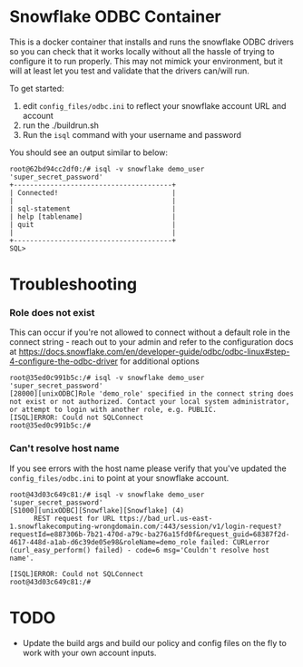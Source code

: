 # Snowflake ODBC Container

This is a docker container that installs and runs the snowflake ODBC drivers so you can check that it works locally
without all the hassle of trying to configure it to run properly.  This may not mimick your environment, but it will
at least let you test and validate that the drivers can/will run.

To get started:

1. edit `config_files/odbc.ini` to reflect your snowflake account URL and account
2. run the ./buildrun.sh
3. Run the `isql` command with your username and password

You should see an output similar to below:

```
root@62bd94cc2df0:/# isql -v snowflake demo_user 'super_secret_password'
+---------------------------------------+
| Connected!                            |
|                                       |
| sql-statement                         |
| help [tablename]                      |
| quit                                  |
|                                       |
+---------------------------------------+
SQL> 
```

# Troubleshooting

### Role does not exist

This can occur if you're not allowed to connect without a default role in the connect string - reach out to your admin and refer to the configuration docs at https://docs.snowflake.com/en/developer-guide/odbc/odbc-linux#step-4-configure-the-odbc-driver for additional options

```
root@35ed0c991b5c:/# isql -v snowflake demo_user 'super_secret_password'
[28000][unixODBC]Role 'demo_role' specified in the connect string does not exist or not authorized. Contact your local system administrator, or attempt to login with another role, e.g. PUBLIC.
[ISQL]ERROR: Could not SQLConnect
root@35ed0c991b5c:/#
```

### Can't resolve host name

If you see errors with the host name please verify that you've updated the `config_files/odbc.ini` to point at your snowflake account.

```
root@43d03c649c81:/# isql -v snowflake demo_user 'super_secret_password'
[S1000][unixODBC][Snowflake][Snowflake] (4) 
      REST request for URL ttps://bad_url.us-east-1.snowflakecomputing-wrongdomain.com/:443/session/v1/login-request?requestId=e887306b-7b21-470d-a79c-ba276a15fd0f&request_guid=68387f2d-4617-448d-a1ab-d6c39de05e98&roleName=demo_role failed: CURLerror (curl_easy_perform() failed) - code=6 msg='Couldn't resolve host name'.
    
[ISQL]ERROR: Could not SQLConnect
root@43d03c649c81:/# 
```

# TODO

* Update the build args and build our policy and config files on the fly to work with your own account inputs.
